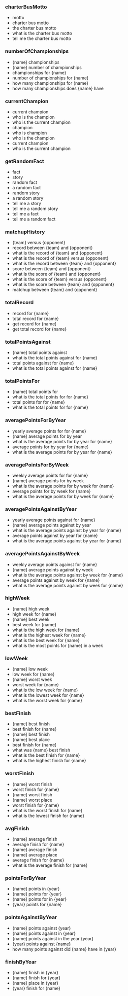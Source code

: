 ### charterBusMotto

 - motto
 - charter bus motto
 - the charter bus motto
 - what is the charter bus motto
 - tell me the charter bus motto

### numberOfChampionships

 - {name} championships
 - {name} number of championships
 - championships for {name}
 - number of championships for {name}
 - how many championships for {name}
 - how many championships does {name} have

### currentChampion

 - current champion
 - who is the champion
 - who is the current champion
 - champion
 - who is champion
 - who is the champion
 - current champion
 - who is the current champion

### getRandomFact

 - fact
 - story
 - random fact
 - a random fact
 - random story
 - a random story
 - tell me a story
 - tell me a random story
 - tell me a fact
 - tell me a random fact

### matchupHistory

 - {team} versus {opponent}
 - record between {team} and {opponent}
 - what is the record of {team} and {opponent}
 - what is the record of {team} versus {opponent}
 - what is the record between {team} and {opponent}
 - score between {team} and {opponent}
 - what is the score of {team} and {opponent}
 - what is the score of {team} versus {opponent}
 - what is the score between {team} and {opponent}
 - matchup between {team} and {opponent}

### totalRecord

 - record for {name}
 - total record for {name}
 - get record for {name}
 - get total record for {name}

### totalPointsAgainst

 - {name} total points against
 - what is the total points against for {name}
 - total points against for {name}
 - what is the total points against for {name}

### totalPointsFor

 - {name} total points for
 - what is the total points for for {name}
 - total points for for {name}
 - what is the total points for for {name}

### averagePointsForByYear

 - yearly average points for for {name}
 - {name} average points for by year
 - what is the average points for by year for {name}
 - average points for by year for {name}
 - what is the average points for by year for {name}

### averagePointsForByWeek

 - weekly average points for for {name}
 - {name} average points for by week
 - what is the average points for by week for {name}
 - average points for by week for {name}
 - what is the average points for by week for {name}

### averagePointsAgainstByYear

 - yearly average points against for {name}
 - {name} average points against by year
 - what is the average points against by year for {name}
 - average points against by year for {name}
 - what is the average points against by year for {name}

### averagePointsAgainstByWeek

 - weekly average points against for {name}
 - {name} average points against by week
 - what is the average points against by week for {name}
 - average points against by week for {name}
 - what is the average points against by week for {name}

### highWeek

 - {name} high week
 - high week for {name}
 - {name} best week
 - best week for {name}
 - what is the high week for {name}
 - what is the highest week for {name}
 - what is the best week for {name}
 - what is the most points for {name} in a week

### lowWeek

 - {name} low week
 - low week for {name}
 - {name} worst week
 - worst week for {name}
 - what is the low week for {name}
 - what is the lowest week for {name}
 - what is the worst week for {name}

### bestFinish

 - {name} best finish
 - best finish for {name}
 - {name} best finish
 - {name} best place
 - best finish for {name}
 - what was {name} best finish
 - what is the best finish for {name}
 - what is the highest finish for {name}

### worstFinish

 - {name} worst finish
 - worst finish for {name}
 - {name} worst finish
 - {name} worst place
 - worst finish for {name}
 - what is the worst finish for {name}
 - what is the lowest finish for {name}

### avgFinish

 - {name} average finish
 - average finish for {name}
 - {name} average finish
 - {name} average place
 - average finish for {name}
 - what is the average finish for {name}

### pointsForByYear

 - {name} points in {year}
 - {name} points for {year}
 - {name} points for in {year}
 - {year} points for {name}

### pointsAgainstByYear

 - {name} points against {year}
 - {name} points against in {year}
 - {name} points against in the year {year}
 - {year} points against {name}
 - how many points against did {name} have in {year}

### finishByYear

 - {name} finish in {year}
 - {name} finish for {year}
 - {name} place in {year}
 - {year} finish for {name}
